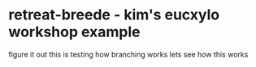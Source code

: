 # retreat-breede - kim's eucxylo workshop example
figure it out
this is testing how branching works
lets see how this works
